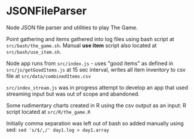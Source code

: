 # JSONFileParser

Node JSON file parser and utilities to play The Game.


Point gathering and items gathered into log files using bash script at `src/bash/the_game.sh`. Manual **use item** script also located at `src/bash/use_item.sh`.

Node app runs from `src/index.js` - uses "good items" as defined in `src/js/getGoodItems.js` at 15 sec interval, writes all item inventory to csv file at `src/data/combinedItems.csv`

`src/index_stream.js` was in progress attempt to develop an app that used streaming input but was out of scope and abandoned.

Some rudimentary charts created in R using the csv output as an input: R script located at `src/R/the_game.R`

Initially comma separation was left out of bash so added manually using sed: `sed 's/$/,/' day1.log > day1.array`
